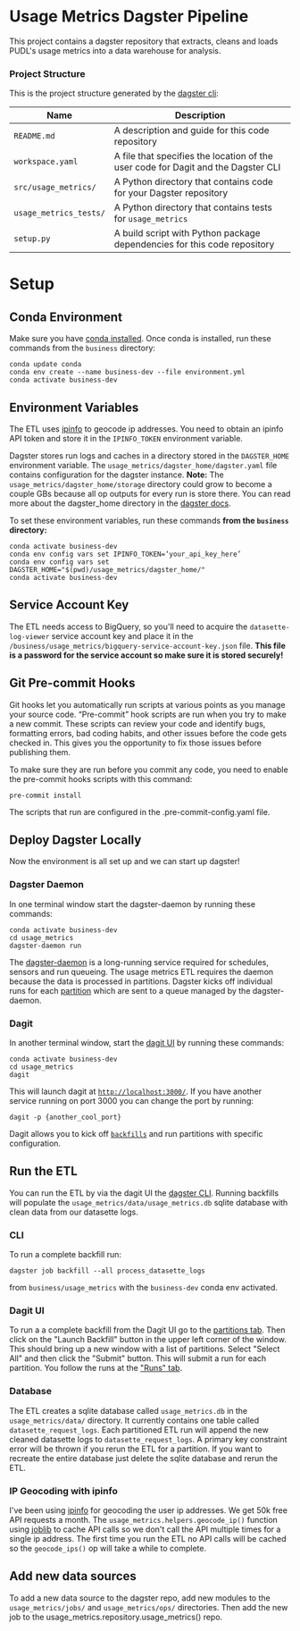 # Usage Metrics Dagster Pipeline
This project contains a dagster repository that extracts, cleans and loads PUDL's usage metrics into a data warehouse for analysis.

### Project Structure
This is the project structure generated by the [dagster cli](https://docs.dagster.io/getting-started/create-new-project#create-a-new-project):

| Name                     | Description                                                                       |
| ------------------------ | --------------------------------------------------------------------------------- |
| `README.md`              | A description and guide for this code repository                                  |
| `workspace.yaml`         | A file that specifies the location of the user code for Dagit and the Dagster CLI |
| `src/usage_metrics/`     | A Python directory that contains code for your Dagster repository                 |
| `usage_metrics_tests/`   | A Python directory that contains tests for `usage_metrics`                        |
| `setup.py`               | A build script with Python package dependencies for this code repository          |

# Setup
## Conda Environment
Make sure you have [conda installed](https://docs.conda.io/projects/conda/en/latest/user-guide/install/index.html). Once conda is installed, run these commands from the `business` directory:
```
conda update conda
conda env create --name business-dev --file environment.yml
conda activate business-dev
```

## Environment Variables
The ETL uses [ipinfo](https://ipinfo.io/) to geocode ip addresses. You need to obtain an ipinfo API token and store it in the `IPINFO_TOKEN` environment variable.

Dagster stores run logs and caches in a directory stored in the `DAGSTER_HOME` environment variable. The `usage_metrics/dagster_home/dagster.yaml` file contains configuration for the dagster instance. **Note:** The `usage_metrics/dagster_home/storage` directory could grow to become a couple GBs because all op outputs for every run is store there.  You can read more about the dagster_home directory in the [dagster docs](https://docs.dagster.io/deployment/dagster-instance#default-local-behavior).

To set these environment variables, run these commands **from the `business` directory:**
```
conda activate business-dev
conda env config vars set IPINFO_TOKEN=‘your_api_key_here’
conda env config vars set DAGSTER_HOME="$(pwd)/usage_metrics/dagster_home/"
conda activate business-dev
```

## Service Account Key
The ETL needs access to BigQuery, so you'll need to acquire the `datasette-log-viewer` service account key and place it in the `/business/usage_metrics/bigquery-service-account-key.json` file. **This file is a password for the service account so make sure it is stored securely!**

## Git Pre-commit Hooks
Git hooks let you automatically run scripts at various points as you manage your source code. “Pre-commit” hook scripts are run when you try to make a new commit. These scripts can review your code and identify bugs, formatting errors, bad coding habits, and other issues before the code gets checked in. This gives you the opportunity to fix those issues before publishing them.

To make sure they are run before you commit any code, you need to enable the pre-commit hooks scripts with this command:

```
pre-commit install
````

The scripts that run are configured in the .pre-commit-config.yaml file.

## Deploy Dagster Locally
Now the environment is all set up and we can start up dagster!

### Dagster Daemon
In one terminal window start the dagster-daemon by running these commands:

```
conda activate business-dev
cd usage_metrics
dagster-daemon run
```

The [dagster-daemon](https://docs.dagster.io/deployment/dagster-daemon) is a long-running service required  for  schedules, sensors and run queueing. The usage metrics ETL requires the daemon because the data is processed in partitions. Dagster kicks off individual runs for each [partition](https://docs.dagster.io/concepts/partitions-schedules-sensors/partitions) which are sent to a queue managed by the dagster-daemon.

### Dagit
In another terminal window, start the [dagit UI](https://docs.dagster.io/concepts/dagit/dagit) by running these commands:

```
conda activate business-dev
cd usage_metrics
dagit
```

This will launch dagit at [`http://localhost:3000/`](http://localhost:3000/). If you have another service running on port 3000 you can change the port by running:

```
dagit -p {another_cool_port}
```

Dagit allows you to kick off [`backfills`](https://docs.dagster.io/concepts/partitions-schedules-sensors/backfills) and run partitions with specific configuration.

## Run the ETL
You can run the ETL by via the dagit UI the [dagster CLI](https://docs.dagster.io/_apidocs/cli). Running backfills will populate the `usage_metrics/data/usage_metrics.db` sqlite database with clean data from our datasette logs.

### CLI
To run a complete backfill run:

```
dagster job backfill --all process_datasette_logs
```

from `business/usage_metrics` with the `business-dev` conda env activated.

### Dagit UI
To run a a complete backfill from the Dagit UI go to the [partitions tab](http://localhost:3000/workspace/usage_metrics@usage_metrics/jobs/process_datasette_logs/partitions). Then click on the "Launch Backfill" button in the upper left corner of the window. This should bring up a new window with a list of partitions.  Select "Select All" and then click the "Submit" button. This will submit a run for each partition. You follow the runs at the ["Runs" tab](http://localhost:3000/instance/runs).

### Database
The ETL creates a sqlite database called `usage_metrics.db` in the `usage_metrics/data/` directory. It currently contains one table called `datasette_request_logs`. Each partitioned ETL run will append the new cleaned datasette logs to `datasette_request_logs`. A primary key constraint error will be thrown if you rerun the ETL for a partition. If you want to recreate the entire database just delete the sqlite database and rerun the ETL.

### IP Geocoding with ipinfo
I've been using [ipinfo](https://ipinfo.io/) for geocoding the user ip addresses. We get 50k free API requests a month. The `usage_metrics.helpers.geocode_ip()` function using [joblib](https://joblib.readthedocs.io/en/latest/#main-features) to cache API calls so we don't call the API multiple times for a single ip address. The first time you run the ETL no API calls will be cached so the `geocode_ips()` op will take a while to complete.

## Add new data sources
To add a new data source to the dagster repo, add new modules to the `usage_metrics/jobs/` and `usage_metrics/ops/` directories. Then add the new job to the usage_metrics.repository.usage_metrics() repo.
